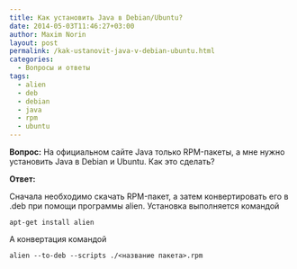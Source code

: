 ```yaml
---
title: Как установить Java в Debian/Ubuntu?
date: 2014-05-03T11:46:27+03:00
author: Maxim Norin
layout: post
permalink: /kak-ustanovit-java-v-debian-ubuntu.html
categories:
  - Вопросы и ответы
tags:
  - alien
  - deb
  - debian
  - java
  - rpm
  - ubuntu
---
```

__Вопрос:__ На официальном сайте Java только RPM-пакеты, а мне нужно установить Java в Debian и Ubuntu. Как это сделать?
<!--more-->
__Ответ:__

Сначала необходимо скачать RPM-пакет, а затем конвертировать его в .deb при помощи программы alien. Установка выполняется командой
```
apt-get install alien
```
А конвертация командой
```
alien --to-deb --scripts ./<название пакета>.rpm
```
